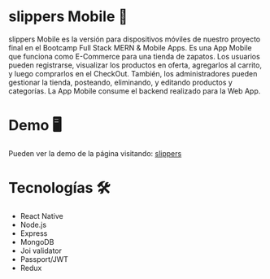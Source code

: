 # slippers Mobile 👞

slippers Mobile es la versión para dispositivos móviles de nuestro proyecto final en el Bootcamp Full Stack MERN & Mobile Apps. Es una App Mobile que funciona 
como E-Commerce para una tienda de zapatos. Los usuarios pueden registrarse, visualizar los productos en oferta, agregarlos al carrito, y luego comprarlos en
el CheckOut. También, los administradores pueden gestionar la tienda, posteando, eliminando, y editando productos y categorías. 
La App Mobile consume el backend realizado para la Web App.

##

# Demo 🖥

Pueden ver la demo de la página visitando:  <a href="https://www.youtube.com/watch?v=bHJ1RM3k9zE" target="_blank">slippers</a> 
 
##

# Tecnologías 🛠

- React Native
- Node.js
- Express
- MongoDB
- Joi validator
- Passport/JWT
- Redux
